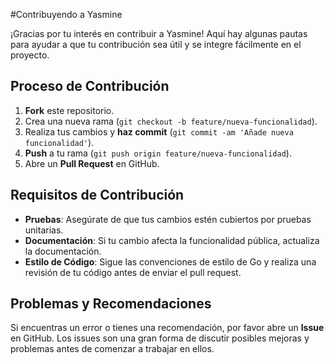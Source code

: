 #Contribuyendo a Yasmine

¡Gracias por tu interés en contribuir a Yasmine! Aquí hay algunas pautas para ayudar a que tu contribución sea útil y se integre fácilmente en el proyecto.

## Proceso de Contribución

1. **Fork** este repositorio.
2. Crea una nueva rama (`git checkout -b feature/nueva-funcionalidad`).
3. Realiza tus cambios y **haz commit** (`git commit -am 'Añade nueva funcionalidad'`).
4. **Push** a tu rama (`git push origin feature/nueva-funcionalidad`).
5. Abre un **Pull Request** en GitHub.

## Requisitos de Contribución

- **Pruebas**: Asegúrate de que tus cambios estén cubiertos por pruebas unitarias.
- **Documentación**: Si tu cambio afecta la funcionalidad pública, actualiza la documentación.
- **Estilo de Código**: Sigue las convenciones de estilo de Go y realiza una revisión de tu código antes de enviar el pull request.

## Problemas y Recomendaciones

Si encuentras un error o tienes una recomendación, por favor abre un **Issue** en GitHub. Los issues son una gran forma de discutir posibles mejoras y problemas antes de comenzar a trabajar en ellos.
